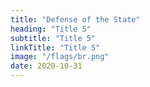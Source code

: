 ```yaml
---
title: "Defense of the State"
heading: "Title 5"
subtitle: "Title 5"
linkTitle: "Title 5"
image: "/flags/br.png"
date: 2020-10-31
---
```

